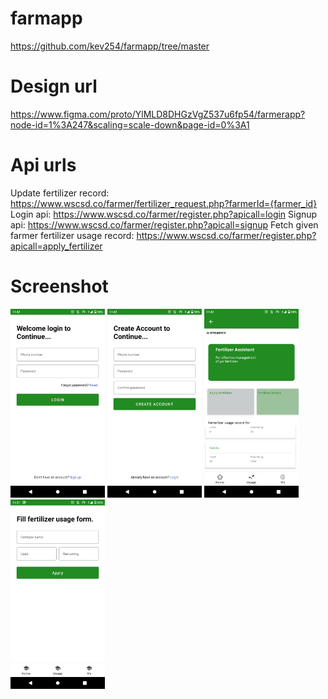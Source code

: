 # farmapp

https://github.com/kev254/farmapp/tree/master

# Design url

https://www.figma.com/proto/YlMLD8DHGzVgZ537u6fp54/farmerapp?node-id=1%3A247&scaling=scale-down&page-id=0%3A1

# Api urls
Update fertilizer record: https://www.wscsd.co/farmer/fertilizer_request.php?farmerId={farmer_id}
Login api: https://www.wscsd.co/farmer/register.php?apicall=login
Signup api: https://www.wscsd.co/farmer/register.php?apicall=signup
Fetch given farmer fertilizer usage record: https://www.wscsd.co/farmer/register.php?apicall=apply_fertilizer

# Screenshot



 <img src="https://github.com/kev254/farmapp/blob/master/s1.png" width="30%" title="hover text">
  <img src="https://github.com/kev254/farmapp/blob/master/s2.png" width="30%" title="hover text">
  <img src="https://github.com/kev254/farmapp/blob/master/s3.png" width="30%" title="hover text">
  <img src="https://github.com/kev254/farmapp/blob/master/s4.png" width="30%" title="hover text">

